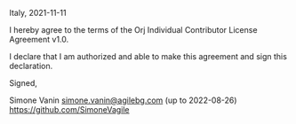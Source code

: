 

Italy, 2021-11-11

I hereby agree to the terms of the Orj Individual Contributor License Agreement v1.0.

I declare that I am authorized and able to make this agreement and sign this declaration.

Signed,

Simone Vanin simone.vanin@agilebg.com (up to 2022-08-26) https://github.com/SimoneVagile
